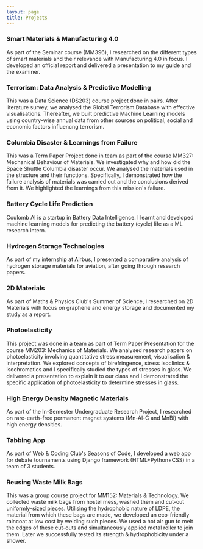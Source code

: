 ```yaml
---
layout: page
title: Projects
---
```

### Smart Materials & Manufacturing 4.0
As part of the Seminar course (MM396), I researched on the different types of smart materials and their relevance with Manufacturing 4.0 in focus. I developed an official report and delivered a presentation to my guide and the examiner.
### Terrorism: Data Analysis & Predictive Modelling
This was a Data Science (DS203) course project done in pairs. After literature survey, we analysed the Global Terrorism Database with effective visualisations. Thereafter, we built predictive Machine Learning models using country-wise annual data from other sources on political, social and economic factors influencng terrorism.
### Columbia Disaster & Learnings from Failure
This was a Term Paper Project done in team as part of the course MM327: Mechanical Behaviour of Materials. We investigated why and how did the Space Shuttle Columbia disaster occur. We analysed the materials used in the structure and their functions. Specifically, I demonstrated how the failure analysis of materials was carried out and the conclusions derived from it. We highlighted the learnings from this mission's failure. 
### Battery Cycle Life Prediction
Coulomb AI is a startup in Battery Data Intelligence. I learnt and developed machine learning models for predicting the battery (cycle) life as a ML research intern. 
### Hydrogen Storage Technologies
As part of my internship at Airbus, I presented a comparative analysis of hydrogen storage materials for aviation, after going through research papers.
### 2D Materials
As part of Maths & Physics Club's Summer of Science, I researched on 2D Materials with focus on graphene and energy storage and documented my study as a report. 
### Photoelasticity
This project was done in a team as part of Term Paper Presentation for the course MM203: Mechanics of Materials. We analysed research papers on photoelasticity involving quantitative stress measurement, visualisation & interpretation. We explored concepts of birefringence, stress isoclinics & isochromatics and I specifically studied the types of stresses in glass. We delivered a presentation to explain it to our class and I demonstrated the specific application of photoelasticity to determine stresses in glass.
### High Energy Density Magnetic Materials
As part of the In-Semester Undergraduate Research Project, I researched on rare-earth-free permanent magnet systems (Mn-Al-C and MnBi) with high energy densities. 
### Tabbing App
As part of Web & Coding Club's Seasons of Code, I developed a web app for debate tournaments using Django framework (HTML+Python+CSS) in a team of 3 students. 
### Reusing Waste Milk Bags
This was a group course project for MM152: Materials & Technology. We collected waste milk bags from hostel mess, washed them and cut-out uniformly-sized pieces. Utilising the hydrophobic nature of LDPE, the material from which these bags are made, we developed an eco-friendly raincoat at low cost by welding such pieces. We used a hot air gun to melt the edges of these cut-outs and simultaneously applied metal roller to join them. Later we successfully tested its strength & hydrophobicity under a shower.  
